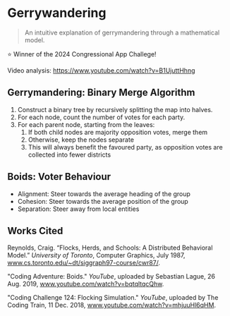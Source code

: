 # Gerrywandering

> An intuitive explanation of gerrymandering through a mathematical model.

⭐ Winner of the 2024 Congressional App Challege!

Video analysis: https://www.youtube.com/watch?v=B1UjuttHhng

## Gerrymandering: Binary Merge Algorithm

1. Construct a binary tree by recursively splitting the map into halves.
2. For each node, count the number of votes for each party.
3. For each parent node, starting from the leaves:
    1. If both child nodes are majority opposition votes, merge them
    2. Otherwise, keep the nodes separate
    3. This will always benefit the favoured party, as opposition votes are
        collected into fewer districts

## Boids: Voter Behaviour

- Alignment: Steer towards the average heading of the group
- Cohesion: Steer towards the average position of the group
- Separation: Steer away from local entities

## Works Cited

Reynolds, Craig. “Flocks, Herds, and Schools: A Distributed Behavioral Model.”
    *University of Toronto*, Computer Graphics, July 1987,
    www.cs.toronto.edu/~dt/siggraph97-course/cwr87/. 

"Coding Adventure: Boids." *YouTube*, uploaded by Sebastian Lague, 26 Aug. 2019,
    www.youtube.com/watch?v=bqtqltqcQhw.

"Coding Challenge 124: Flocking Simulation." *YouTube*, uploaded by The Coding
    Train, 11 Dec. 2018, www.youtube.com/watch?v=mhjuuHl6qHM.

